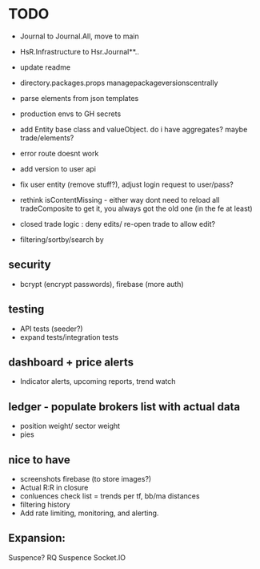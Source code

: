 ﻿
# TODO
- Journal to Journal.All, move to main
- HsR.Infrastructure to Hsr.Journal**..

- update readme
- directory.packages.props managepackageversionscentrally
- parse elements from json templates
- production envs to GH secrets
- add Entity base class and valueObject. do i have aggregates? maybe trade/elements?

- error route doesnt work 

- add version to user api
- fix user entity (remove stuff?), adjust login request to user/pass?

- rethink isContentMissing - either way dont need to reload all tradeComposite to get it, you always got the old one (in the fe at least)
- closed trade logic : deny edits/ re-open trade to allow edit?

- filtering/sortby/search by

## security
 - bcrypt (encrypt passwords), firebase (more auth)

## testing
- API tests (seeder?)
- expand tests/integration tests

## dashboard + price alerts
- Indicator alerts, upcoming reports, trend watch

## ledger - populate brokers list with actual data
- position weight/ sector weight
- pies

## nice to have
- screenshots firebase (to store images?)
- Actual R:R in closure
- conluences check list = trends per tf, bb/ma distances
- filtering history
- Add rate limiting, monitoring, and alerting.

## Expansion:
Suspence? RQ Suspence
Socket.IO